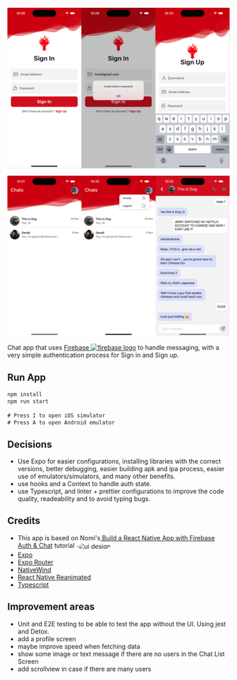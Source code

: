 <p align="center">
  <img src="./assets/images/preview1.png" width=600" title="ui design">
</p>
<p align="center">
  <img src="./assets/images/preview2.png" width=600" title="ui design">
</p>

Chat app that uses <a href="https://firebase.google.com/codelabs/firebase-android#0">Firebase <img src="https://www.gstatic.com/devrel-devsite/prod/v870e399c64f7c43c99a3043db4b3a74327bb93d0914e84a0c3dba90bbfd67625/firebase/images/touchicon-180.png" width="14" alt="firebase logo"></a> to handle messaging, with a very simple authentication process for Sign in and Sign up.

## Run App

    npm install
    npm run start

    # Press I to open iOS simulator
    # Press A to open Android emulator

## Decisions

- Use Expo for easier configurations, installing libraries with the correct versions, better debugging, easier building apk and ipa process, easier use of emulators/simulators, and many other benefits.
- use hooks and a Context to handle auth state.
- use Typescript, and linter + prettier configurations to improve the code quality, readeability and to avoid typing bugs.

## Credits

- This app is based on Nomi's<a href='https://www.youtube.com/watch?v=INxkJno2gIs&list=PLKWMD009Q4qRvrfjGotVfUbqGoLdvRDN4&index=2'> Build a React Native App with Firebase Auth & Chat</a> tutorial <img src='https://yt3.ggpht.com/7-rjEgICXaRN9ISCrklBOD5XNyFjkrlPj1Q8fLdv4uM2WgUuj4Ee3_rwktwJS2jTgRivhx2MsA=s48-c-k-c0x00ffffff-no-rj' width="20" title="ui design" style="border-radius: 50%; vertical-align: middle; border: 2px solid white;">
- <a href='https://expo.dev/'>Expo</a>
- <a href='https://docs.expo.dev/router/installation/'>Expo Router</a>
- <a href='https://www.nativewind.dev/'>NativeWind</a>
- <a href='https://docs.swmansion.com/react-native-reanimated/'>React Native Reanimated</a>
- <a href='https://www.typescriptlang.org/'>Typescript</a>

## Improvement areas

- Unit and E2E testing to be able to test the app without the UI. Using jest and Detox.
- add a profile screen
- maybe improve speed when fetching data
- show some image or text message if there are no users in the Chat List Screen
- add scrollview in case if there are many users
